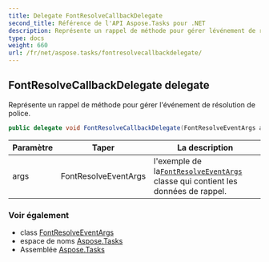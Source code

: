 ```yaml
---
title: Delegate FontResolveCallbackDelegate
second_title: Référence de l'API Aspose.Tasks pour .NET
description: Représente un rappel de méthode pour gérer lévénement de résolution de police.
type: docs
weight: 660
url: /fr/net/aspose.tasks/fontresolvecallbackdelegate/
---
```

## FontResolveCallbackDelegate delegate

Représente un rappel de méthode pour gérer l'événement de résolution de police.

```csharp
public delegate void FontResolveCallbackDelegate(FontResolveEventArgs args);
```

| Paramètre | Taper | La description |
| --- | --- | --- |
| args | FontResolveEventArgs | l'exemple de la[`FontResolveEventArgs`](../fontresolveeventargs/) classe qui contient les données de rappel. |

### Voir également

* class [FontResolveEventArgs](../fontresolveeventargs/)
* espace de noms [Aspose.Tasks](../../aspose.tasks/)
* Assemblée [Aspose.Tasks](../../)



